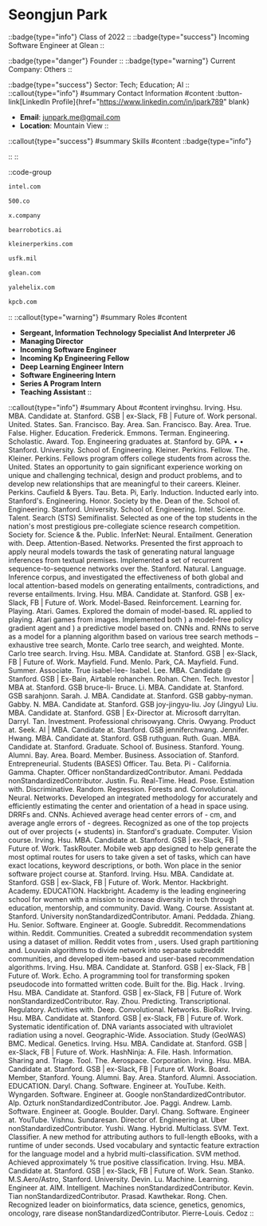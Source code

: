 # Seongjun Park
::badge{type="info"}
Class of 2022
::
::badge{type="success"}
Incoming Software Engineer at Glean
::

::badge{type="danger"}
Founder
::
::badge{type="warning"}
Current Company: Others
::

::badge{type="success"}
Sector: Tech; Education; AI
::
::callout{type="info"}
#summary
Contact Information
#content
:button-link[LinkedIn Profile]{href="https://www.linkedin.com/in/jpark789" blank}
- **Email**: junpark.me@gmail.com
- **Location**: Mountain View
::

::callout{type="success"}
#summary
Skills
#content
::badge{type="info"}

::
::

::code-group
```bash [Intel]
intel.com
```
```bash [500 Startups]
500.co
```
```bash [X, the moonshot factory]
x.company
```
```bash [Bear Robotics]
bearrobotics.ai
```
```bash [KPCB]
kleinerperkins.com
```
```bash [U.S. Forces Korea]
usfk.mil
```
```bash [Glean]
glean.com
```
```bash [Yale Helix]
yalehelix.com
```
```bash [Kleiner Perkins Caufield & Byers]
kpcb.com
```
::
::callout{type="warning"}
#summary
Roles
#content
- **Sergeant, Information Technology Specialist And Interpreter J6**
- **Managing Director**
- **Incoming Software Engineer**
- **Incoming Kp Engineering Fellow**
- **Deep Learning Engineer Intern**
- **Software Engineering Intern**
- **Series A Program Intern**
- **Teaching Assistant**
::

::callout{type="info"}
#summary
About
#content
irvinghsu. Irving. Hsu. MBA. Candidate at. Stanford. GSB | ex-Slack, FB | Future of. Work personal. United. States. San. Francisco. Bay. Area. San. Francisco. Bay. Area. True. False. Higher. Education. Frederick. Emmons. Terman. Engineering. Scholastic. Award. Top. Engineering graduates at. Stanford by. GPA. • • Stanford. University. School of. Engineering. Kleiner. Perkins. Fellow. The. Kleiner. Perkins. Fellows program offers college students from across the. United. States an opportunity to gain significant experience working on unique and challenging technical, design and product problems, and to develop new relationships that are meaningful to their careers. Kleiner. Perkins. Caufield & Byers. Tau. Beta. Pi, Early. Induction. Inducted early into. Stanford's. Engineering. Honor. Society by the. Dean of the. School of. Engineering. Stanford. University. School of. Engineering. Intel. Science. Talent. Search (STS) Semifinalist. Selected as one of the top students in the nation's most prestigious pre-collegiate science research competition. Society for. Science & the. Public. InferNet: Neural. Entailment. Generation with. Deep. Attention-Based. Networks. Presented the first approach to apply neural models towards the task of generating natural language inferences from textual premises. Implemented a set of recurrent sequence-to-sequence networks over the. Stanford. Natural. Language. Inference corpus, and investigated the effectiveness of both global and local attention-based models on generating entailments, contradictions, and reverse entailments. Irving. Hsu. MBA. Candidate at. Stanford. GSB | ex-Slack, FB | Future of. Work. Model-Based. Reinforcement. Learning for. Playing. Atari. Games. Explored the domain of model-based. RL applied to playing. Atari games from images. Implemented both ) a model-free policy gradient agent and ) a predictive model based on. CNNs and. RNNs to serve as a model for a planning algorithm based on various tree search methods – exhaustive tree search, Monte. Carlo tree search, and weighted. Monte. Carlo tree search. Irving. Hsu. MBA. Candidate at. Stanford. GSB | ex-Slack, FB | Future of. Work. Mayfield. Fund. Menlo. Park, CA. Mayfield. Fund. Summer. Associate. True isabel-lee- Isabel. Lee. MBA. Candidate @ Stanford. GSB | Ex-Bain, Airtable rohanchen. Rohan. Chen. Tech. Investor | MBA at. Stanford. GSB bruce-li- Bruce. Li. MBA. Candidate at. Stanford. GSB sarahjonn. Sarah. J. MBA. Candidate at. Stanford. GSB gabby-nyman. Gabby. N. MBA. Candidate at. Stanford. GSB joy-jingyu-liu. Joy (Jingyu) Liu. MBA. Candidate at. Stanford. GSB | Ex-Director at. Microsoft darryltan. Darryl. Tan. Investment. Professional chrisowyang. Chris. Owyang. Product at. Seek. AI | MBA. Candidate at. Stanford. GSB jenniferchwang. Jennifer. Hwang. MBA. Candidate at. Stanford. GSB ruthguan. Ruth. Guan. MBA. Candidate at. Stanford. Graduate. School of. Business. Stanford. Young. Alumni. Bay. Area. Board. Member. Business. Association of. Stanford. Entrepreneurial. Students (BASES) Officer. Tau. Beta. Pi - California. Gamma. Chapter. Officer nonStandardizedContributor. Amani. Peddada nonStandardizedContributor. Justin. Fu. Real-Time. Head. Pose. Estimation with. Discriminative. Random. Regression. Forests and. Convolutional. Neural. Networks. Developed an integrated methodology for accurately and efficiently estimating the center and orientation of a head in space using. DRRFs and. CNNs. Achieved average head center errors of - cm, and average angle errors of - degrees. Recognized as one of the top projects out of over projects (+ students) in. Stanford's graduate. Computer. Vision course. Irving. Hsu. MBA. Candidate at. Stanford. GSB | ex-Slack, FB | Future of. Work. TaskRouter. Mobile web app designed to help generate the most optimal routes for users to take given a set of tasks, which can have exact locations, keyword descriptions, or both. Won place in the senior software project course at. Stanford. Irving. Hsu. MBA. Candidate at. Stanford. GSB | ex-Slack, FB | Future of. Work. Mentor. Hackbright. Academy. EDUCATION. Hackbright. Academy is the leading engineering school for women with a mission to increase diversity in tech through education, mentorship, and community. David. Wang. Course. Assistant at. Stanford. University nonStandardizedContributor. Amani. Peddada. Zhiang. Hu. Senior. Software. Engineer at. Google. Subreddit. Recommendations within. Reddit. Communities. Created a subreddit recommendation system using a dataset of million. Reddit votes from , users. Used graph partitioning and. Louvain algorithms to divide network into separate subreddit communities, and developed item-based and user-based recommendation algorithms. Irving. Hsu. MBA. Candidate at. Stanford. GSB | ex-Slack, FB | Future of. Work. Echo. A programming tool for transforming spoken pseudocode into formatted written code. Built for the. Big. Hack . Irving. Hsu. MBA. Candidate at. Stanford. GSB | ex-Slack, FB | Future of. Work nonStandardizedContributor. Ray. Zhou. Predicting. Transcriptional. Regulatory. Activities with. Deep. Convolutional. Networks. BioRxiv. Irving. Hsu. MBA. Candidate at. Stanford. GSB | ex-Slack, FB | Future of. Work. Systematic identification of. DNA variants associated with ultraviolet radiation using a novel. Geographic-Wide. Association. Study (GeoWAS) BMC. Medical. Genetics. Irving. Hsu. MBA. Candidate at. Stanford. GSB | ex-Slack, FB | Future of. Work. HashNinja: A. File. Hash. Information. Sharing and. Triage. Tool. The. Aerospace. Corporation. Irving. Hsu. MBA. Candidate at. Stanford. GSB | ex-Slack, FB | Future of. Work. Board. Member, Stanford. Young. Alumni. Bay. Area. Stanford. Alumni. Association. EDUCATION. Daryl. Chang. Software. Engineer at. YouTube. Keith. Wyngarden. Software. Engineer at. Google nonStandardizedContributor. Alp. Ozturk nonStandardizedContributor. Joe. Paggi. Andrew. Lamb. Software. Engineer at. Google. Boulder. Daryl. Chang. Software. Engineer at. YouTube. Vishnu. Sundaresan. Director of. Engineering at. Uber nonStandardizedContributor. Yushi. Wang. Hybrid. Multiclass. SVM. Text. Classifier. A new method for attributing authors to full-length eBooks, with a runtime of under seconds. Used vocabulary and syntactic feature extraction for the language model and a hybrid multi-classification. SVM method. Achieved approximately % true positive classification. Irving. Hsu. MBA. Candidate at. Stanford. GSB | ex-Slack, FB | Future of. Work. Sean. Stanko. M.S.Aero/Astro, Stanford. University. Devin. Lu. Machine. Learning. Engineer at. AIM. Intelligent. Machines nonStandardizedContributor. Kevin. Tian nonStandardizedContributor. Prasad. Kawthekar. Rong. Chen. Recognized leader on bioinformatics, data science, genetics, genomics, oncology, rare disease nonStandardizedContributor. Pierre-Louis. Cedoz
::
